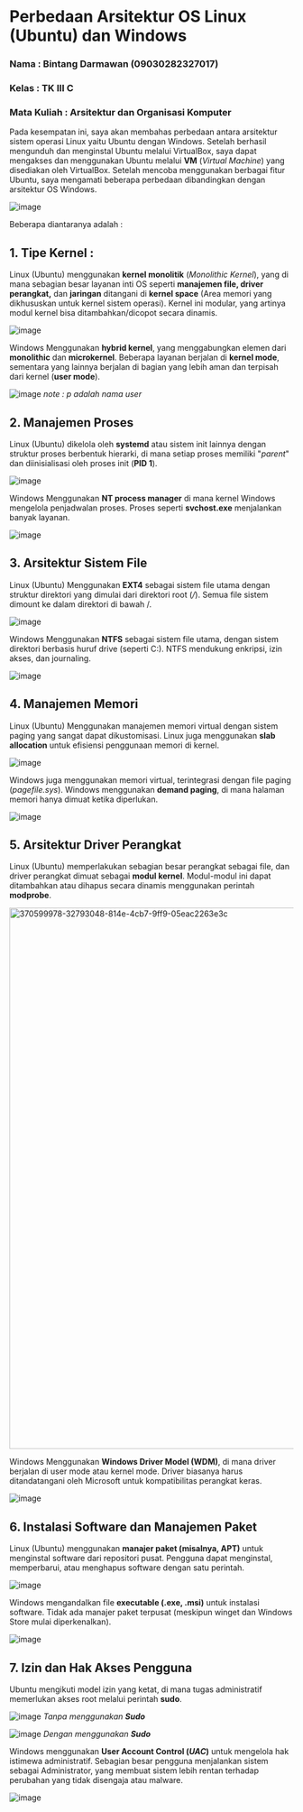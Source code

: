 # Perbedaan Arsitektur OS Linux (Ubuntu) dan Windows

### Nama : Bintang Darmawan (09030282327017)
### Kelas : TK III C
### Mata Kuliah : Arsitektur dan Organisasi Komputer

Pada kesempatan ini, saya akan membahas perbedaan antara arsitektur sistem operasi Linux yaitu Ubuntu dengan Windows. Setelah berhasil mengunduh dan menginstal Ubuntu melalui VirtualBox, saya dapat mengakses dan menggunakan Ubuntu melalui **VM** (*Virtual Machine*) yang disediakan oleh VirtualBox.
Setelah mencoba menggunakan berbagai fitur Ubuntu, saya mengamati beberapa perbedaan dibandingkan dengan arsitektur OS Windows.

![image](https://github.com/user-attachments/assets/5512bda1-d0ff-494c-bde1-1df7ce67751b)



Beberapa diantaranya adalah :

## 1. Tipe Kernel :

Linux (Ubuntu) menggunakan **kernel monolitik** (_Monolithic Kernel_), yang di mana sebagian besar layanan inti OS seperti **manajemen file, driver perangkat,** dan **jaringan** ditangani di **kernel space** (Area memori yang dikhususkan untuk kernel sistem operasi). Kernel ini modular, yang artinya modul kernel bisa ditambahkan/dicopot secara dinamis.

![image](https://github.com/user-attachments/assets/59a4c503-22a1-47b8-905f-353ca4beebf2)


Windows Menggunakan **hybrid kernel**, yang menggabungkan elemen dari **monolithic** dan **microkernel**. Beberapa layanan berjalan di **kernel mode**, sementara yang lainnya berjalan di bagian yang lebih aman dan terpisah dari kernel (**user mode**).

![image](https://github.com/user-attachments/assets/c0bb0b75-8f77-4866-8c34-1e3b1857116a)
_note : p adalah nama user_


## 2. Manajemen Proses

Linux (Ubuntu) dikelola oleh **systemd** atau sistem init lainnya dengan struktur proses berbentuk hierarki, di mana setiap proses memiliki "_parent_" dan diinisialisasi oleh proses init (**PID 1**).

![image](https://github.com/user-attachments/assets/ef75b38d-9e4b-40ae-a047-fdc37959865b)

Windows Menggunakan **NT process manager** di mana kernel Windows mengelola penjadwalan proses. Proses seperti **svchost.exe** menjalankan banyak layanan.

![image](https://github.com/user-attachments/assets/a147957b-4ebc-49e4-ba3b-eb4d5ee66d30)


## 3. Arsitektur Sistem File

Linux (Ubuntu) Menggunakan **EXT4** sebagai sistem file utama dengan struktur direktori yang dimulai dari direktori root (_/_). Semua file sistem dimount ke dalam direktori di bawah /.

![image](https://github.com/user-attachments/assets/eef66e91-b2d8-48d4-9a95-36335bdbf6e6)

Windows Menggunakan **NTFS** sebagai sistem file utama, dengan sistem direktori berbasis huruf drive (seperti C:\). NTFS mendukung enkripsi, izin akses, dan journaling.

![image](https://github.com/user-attachments/assets/47adf7f7-52b3-4469-93d2-8ed351c8a2bb)


## 4. Manajemen Memori

Linux (Ubuntu) Menggunakan manajemen memori virtual dengan sistem paging yang sangat dapat dikustomisasi. Linux juga menggunakan **slab allocation** untuk efisiensi penggunaan memori di kernel.

![image](https://github.com/user-attachments/assets/a9ee98b1-17ab-46fe-a2a3-c6732e75b471)

Windows juga menggunakan memori virtual, terintegrasi dengan file paging (_pagefile.sys_). Windows menggunakan **demand paging**, di mana halaman memori hanya dimuat ketika diperlukan.

![image](https://github.com/user-attachments/assets/8c5a2832-372f-4f5c-aa81-be043fd4ecc9)


## 5. Arsitektur Driver Perangkat

Linux (Ubuntu) memperlakukan sebagian besar perangkat sebagai file, dan driver perangkat dimuat sebagai **modul kernel**. Modul-modul ini dapat ditambahkan atau dihapus secara dinamis menggunakan perintah **modprobe**.

<img width="960" alt="370599978-32793048-814e-4cb7-9ff9-05eac2263e3c" src="https://github.com/user-attachments/assets/e47ff9fd-e71b-49c8-8efd-1fafede9e1e5">

Windows Menggunakan **Windows Driver Model (WDM)**, di mana driver berjalan di user mode atau kernel mode. Driver biasanya harus ditandatangani oleh Microsoft untuk kompatibilitas perangkat keras.

![image](https://github.com/user-attachments/assets/27b55018-c49d-4400-ae5b-85f8668f7a04)


## 6. Instalasi Software dan Manajemen Paket

Linux (Ubuntu) menggunakan **manajer paket (misalnya, APT)** untuk menginstal software dari repositori pusat. Pengguna dapat menginstal, memperbarui, atau menghapus software dengan satu perintah.

![image](https://github.com/user-attachments/assets/1a30f6a0-35f2-4ae7-90f3-bd16a59de7e5)

Windows mengandalkan file **executable (.exe, .msi)** untuk instalasi software. Tidak ada manajer paket terpusat (meskipun winget dan Windows Store mulai diperkenalkan).

![image](https://github.com/user-attachments/assets/f7548596-c858-4ee6-9c0d-eccabd0db9e0)


## 7. Izin dan Hak Akses Pengguna

Ubuntu mengikuti model izin yang ketat, di mana tugas administratif memerlukan akses root melalui perintah **sudo**.

![image](https://github.com/user-attachments/assets/8e676508-2739-4e81-b068-3a720bd97e88)
_Tanpa menggunakan **Sudo**_

![image](https://github.com/user-attachments/assets/f83dd38d-0c6c-433f-898f-f97b2f760abd)
_Dengan menggunakan **Sudo**_

Windows menggunakan **User Account Control (_UAC_)** untuk mengelola hak istimewa administratif. Sebagian besar pengguna menjalankan sistem sebagai Administrator, yang membuat sistem lebih rentan terhadap perubahan yang tidak disengaja atau malware.

![image](https://github.com/user-attachments/assets/6aa961fe-4bf2-44b7-aa18-e17a9652f0c2)
